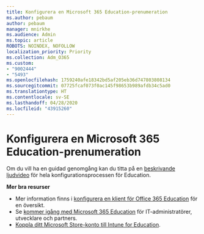 ```yaml
---
title: Konfigurera en Microsoft 365 Education-prenumeration
ms.author: pebaum
author: pebaum
manager: mnirkhe
ms.audience: Admin
ms.topic: article
ROBOTS: NOINDEX, NOFOLLOW
localization_priority: Priority
ms.collection: Adm_O365
ms.custom:
- "9002444"
- "5493"
ms.openlocfilehash: 1759240afe18342bd5af205eb36d747803808134
ms.sourcegitcommit: 07725fcaf073f0ac145f98653b989afdb34c5ad0
ms.translationtype: HT
ms.contentlocale: sv-SE
ms.lasthandoff: 04/28/2020
ms.locfileid: "43915260"
---
```

# <a name="set-up-a-microsoft-365-education-subscription"></a>Konfigurera en Microsoft 365 Education-prenumeration

Om du vill ha en guidad genomgång kan du titta på en [beskrivande ljudvideo](https://aka.ms/M365EduSetup) för hela konfigurationsprocessen för Education.

**Mer bra resurser**

- Mer information finns i [konfigurera en klient för Office 365 Education](https://docs.microsoft.com/microsoft-365/education/intune-edu-trial/set-up-office365-edu-tenant) för en översikt.
- Se [kommer igång med Microsoft 365 Education](https://docs.microsoft.com/education/) för IT-administratörer, utvecklare och partners. 
- [Koppla ditt Microsoft Store-konto till Intune for Education](https://docs.microsoft.com/microsoft-365/education/intune-edu-trial/configure-microsoft-store-for-education). 
